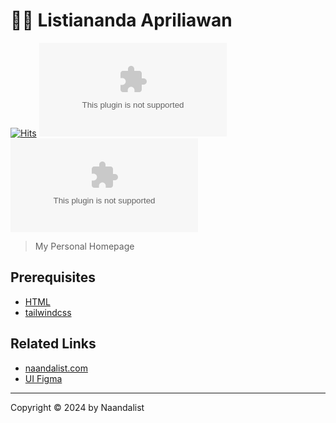 # 👨‍💻 Listiananda Apriliawan
[![Hits](https://hits.sh/github.com/Naandalist/hits.svg)](https://hits.sh/github.com/Naandalist/naandalist.com)
![GitHub commit activity](https://img.shields.io/github/commit-activity/m/Naandalist/naandalist.com)
![GitHub code size in bytes](https://img.shields.io/github/languages/code-size/Naandalist/naandalist.com)

> My Personal Homepage

## Prerequisites
- [HTML](https://developer.mozilla.org/en-US/docs/Web/HTML)
- [tailwindcss](https://tailwindcss.com/)


## Related Links

- [naandalist.com](https://naandalist.com)
- [UI Figma](https://www.figma.com/)

* * *

Copyright © 2024 by Naandalist